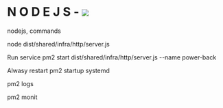 # N O D E J S - ![](https://www.simform.com/wp-content/uploads/2019/11/Node.JS-Use-Cases-Cover-Image.png)

nodejs, commands 


node dist/shared/infra/http/server.js

Run service
pm2 start dist/shared/infra/http/server.js --name power-back

Alwasy restart
pm2 startup systemd

pm2 logs

pm2 monit
